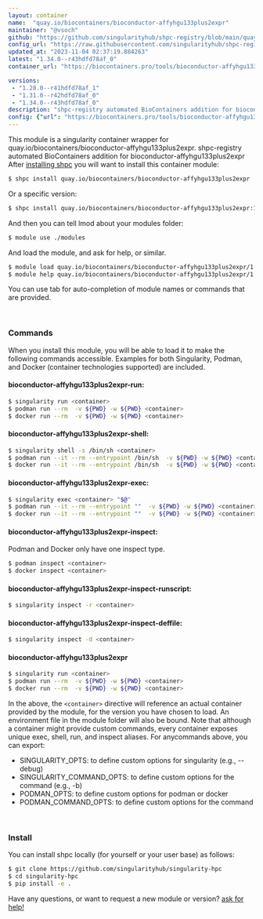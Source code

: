 ```yaml
---
layout: container
name:  "quay.io/biocontainers/bioconductor-affyhgu133plus2expr"
maintainer: "@vsoch"
github: "https://github.com/singularityhub/shpc-registry/blob/main/quay.io/biocontainers/bioconductor-affyhgu133plus2expr/container.yaml"
config_url: "https://raw.githubusercontent.com/singularityhub/shpc-registry/main/quay.io/biocontainers/bioconductor-affyhgu133plus2expr/container.yaml"
updated_at: "2023-11-04 02:37:19.884263"
latest: "1.34.0--r43hdfd78af_0"
container_url: "https://biocontainers.pro/tools/bioconductor-affyhgu133plus2expr"

versions:
 - "1.28.0--r41hdfd78af_1"
 - "1.31.0--r42hdfd78af_0"
 - "1.34.0--r43hdfd78af_0"
description: "shpc-registry automated BioContainers addition for bioconductor-affyhgu133plus2expr"
config: {"url": "https://biocontainers.pro/tools/bioconductor-affyhgu133plus2expr", "maintainer": "@vsoch", "description": "shpc-registry automated BioContainers addition for bioconductor-affyhgu133plus2expr", "latest": {"1.34.0--r43hdfd78af_0": "sha256:77610bd5b1cbc0f8629677682ffa36c65a01edccdab3ca02bc3c8e9fade67d8f"}, "tags": {"1.28.0--r41hdfd78af_1": "sha256:73ab9d47237f519505a4faceb1cfefd0e0a90f388611185365dd7a36ef1e9785", "1.31.0--r42hdfd78af_0": "sha256:1180c26fc0bef5e9dd098f41118510d3527648d99a3ef9764494098f07c162b9", "1.34.0--r43hdfd78af_0": "sha256:77610bd5b1cbc0f8629677682ffa36c65a01edccdab3ca02bc3c8e9fade67d8f"}, "docker": "quay.io/biocontainers/bioconductor-affyhgu133plus2expr"}
---
```


This module is a singularity container wrapper for quay.io/biocontainers/bioconductor-affyhgu133plus2expr.
shpc-registry automated BioContainers addition for bioconductor-affyhgu133plus2expr
After [installing shpc](#install) you will want to install this container module:


```bash
$ shpc install quay.io/biocontainers/bioconductor-affyhgu133plus2expr
```

Or a specific version:

```bash
$ shpc install quay.io/biocontainers/bioconductor-affyhgu133plus2expr:1.34.0--r43hdfd78af_0
```

And then you can tell lmod about your modules folder:

```bash
$ module use ./modules
```

And load the module, and ask for help, or similar.

```bash
$ module load quay.io/biocontainers/bioconductor-affyhgu133plus2expr/1.34.0--r43hdfd78af_0
$ module help quay.io/biocontainers/bioconductor-affyhgu133plus2expr/1.34.0--r43hdfd78af_0
```

You can use tab for auto-completion of module names or commands that are provided.

<br>

### Commands

When you install this module, you will be able to load it to make the following commands accessible.
Examples for both Singularity, Podman, and Docker (container technologies supported) are included.

#### bioconductor-affyhgu133plus2expr-run:

```bash
$ singularity run <container>
$ podman run --rm  -v ${PWD} -w ${PWD} <container>
$ docker run --rm  -v ${PWD} -w ${PWD} <container>
```

#### bioconductor-affyhgu133plus2expr-shell:

```bash
$ singularity shell -s /bin/sh <container>
$ podman run --it --rm --entrypoint /bin/sh  -v ${PWD} -w ${PWD} <container>
$ docker run --it --rm --entrypoint /bin/sh  -v ${PWD} -w ${PWD} <container>
```

#### bioconductor-affyhgu133plus2expr-exec:

```bash
$ singularity exec <container> "$@"
$ podman run --it --rm --entrypoint ""  -v ${PWD} -w ${PWD} <container> "$@"
$ docker run --it --rm --entrypoint ""  -v ${PWD} -w ${PWD} <container> "$@"
```

#### bioconductor-affyhgu133plus2expr-inspect:

Podman and Docker only have one inspect type.

```bash
$ podman inspect <container>
$ docker inspect <container>
```

#### bioconductor-affyhgu133plus2expr-inspect-runscript:

```bash
$ singularity inspect -r <container>
```

#### bioconductor-affyhgu133plus2expr-inspect-deffile:

```bash
$ singularity inspect -d <container>
```



#### bioconductor-affyhgu133plus2expr

```bash
$ singularity run <container>
$ podman run --rm  -v ${PWD} -w ${PWD} <container>
$ docker run --rm  -v ${PWD} -w ${PWD} <container>
```


In the above, the `<container>` directive will reference an actual container provided
by the module, for the version you have chosen to load. An environment file in the
module folder will also be bound. Note that although a container
might provide custom commands, every container exposes unique exec, shell, run, and
inspect aliases. For anycommands above, you can export:

 - SINGULARITY_OPTS: to define custom options for singularity (e.g., --debug)
 - SINGULARITY_COMMAND_OPTS: to define custom options for the command (e.g., -b)
 - PODMAN_OPTS: to define custom options for podman or docker
 - PODMAN_COMMAND_OPTS: to define custom options for the command

<br>

### Install

You can install shpc locally (for yourself or your user base) as follows:

```bash
$ git clone https://github.com/singularityhub/singularity-hpc
$ cd singularity-hpc
$ pip install -e .
```

Have any questions, or want to request a new module or version? [ask for help!](https://github.com/singularityhub/singularity-hpc/issues)